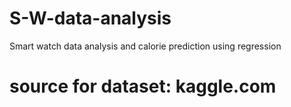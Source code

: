 # S-W-data-analysis
Smart watch data analysis and calorie prediction using regression
# source for dataset: kaggle.com
